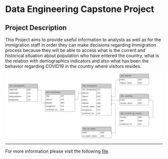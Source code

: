 # Data Engineering Capstone Project

## Project Description

This Project aims to provide useful information to analysts as well as for the immigration staff in order they can make decisions regarding immigration process because they will be able to access what is the current and historical situation about population who have entered the country, what is the relation with demographics indicators and also what has been the behavior regarding COVID19 in the country where visitors resides.

![Capstone ER Diagram!](/assets/ER_diagram.png)

***

For more information please visit the following [file]().
